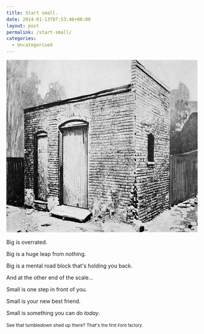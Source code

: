 ```yaml
---
title: Start small.
date: 2014-01-13T07:53:46+00:00
layout: post
permalink: /start-small/
categories:
  - Uncategorised
---
```

<img src="/media/first_ford_factory.jpg" alt="" width="800" height="453" class="alignnone size-full wp-image-1970" />

Big is overrated.

Big is a huge leap from nothing.

Big is a mental road block that's holding you back.

And at the other end of the scale...

Small is one step in front of you.

Small is your new best friend.

Small is something you can do <em>today</em>.

<span style="font-size:12px">See that tumbledown shed up there? That's t</span><span style="font-size:11px">he first Ford factory.</span>